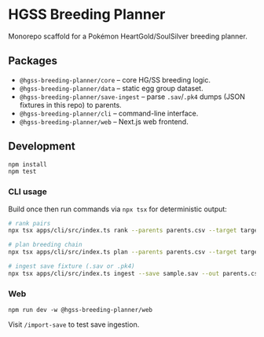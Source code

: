 # HGSS Breeding Planner

Monorepo scaffold for a Pokémon HeartGold/SoulSilver breeding planner.

## Packages

- `@hgss-breeding-planner/core` – core HG/SS breeding logic.
- `@hgss-breeding-planner/data` – static egg group dataset.
- `@hgss-breeding-planner/save-ingest` – parse `.sav`/`.pk4` dumps (JSON fixtures in this repo) to parents.
- `@hgss-breeding-planner/cli` – command-line interface.
- `@hgss-breeding-planner/web` – Next.js web frontend.

## Development

```bash
npm install
npm test
```

### CLI usage

Build once then run commands via `npx tsx` for deterministic output:

```bash
# rank pairs
npx tsx apps/cli/src/index.ts rank --parents parents.csv --target target.json --seed 1 --eggs 1000

# plan breeding chain
npx tsx apps/cli/src/index.ts plan --parents parents.csv --target target.json --seed 1 --eggs 200 --beam 3 --format md

# ingest save fixture (.sav or .pk4)
npx tsx apps/cli/src/index.ts ingest --save sample.sav --out parents.csv
```

### Web

```
npm run dev -w @hgss-breeding-planner/web
```

Visit `/import-save` to test save ingestion.

